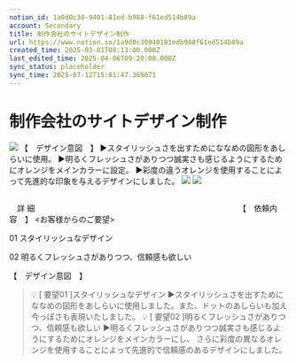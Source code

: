 ```yaml
---
notion_id: 1a9d0c30-9401-81ed-b988-f61ed514b89a
account: Secondary
title: 制作会社のサイトデザイン制作
url: https://www.notion.so/1a9d0c30940181edb988f61ed514b89a
created_time: 2025-03-01T08:13:00.000Z
last_edited_time: 2025-04-06T09:20:00.000Z
sync_status: placeholder
sync_time: 2025-07-12T15:01:47.369071
---
```

# 制作会社のサイトデザイン制作

![](https://prod-files-secure.s3.us-west-2.amazonaws.com/d58fe38c-a9d4-4466-aed9-85604b7b2c6d/804c6525-6afa-4cab-bf41-990d7e7ad642/Minimalist_Laptop_Mockup_Beauty_Facebook_Cover_%281%29_%281%29.png?X-Amz-Algorithm=AWS4-HMAC-SHA256&X-Amz-Content-Sha256=UNSIGNED-PAYLOAD&X-Amz-Credential=ASIAZI2LB466TNUONPTF%2F20250719%2Fus-west-2%2Fs3%2Faws4_request&X-Amz-Date=20250719T064704Z&X-Amz-Expires=3600&X-Amz-Security-Token=IQoJb3JpZ2luX2VjEIX%2F%2F%2F%2F%2F%2F%2F%2F%2F%2FwEaCXVzLXdlc3QtMiJGMEQCIDeswnfwlH4iuI9Dg0hmHQP1uq0gnjG0t0ucPZjYofFWAiAyeFmKKR0OkNDEHivrpjeafqLw1WzTYu7alPq7vwIYrSqIBAie%2F%2F%2F%2F%2F%2F%2F%2F%2F%2F8BEAAaDDYzNzQyMzE4MzgwNSIMV3Oz5HTLrkZTo32CKtwDpqBpwFXXfYrOE4Of2vQjbAgqLpyN1SfNcxAJygXTFdEOyK%2Fj%2BE%2BGVR98EKfgdH4DMrJ%2BLVYfwwDQ4Gz031zBAyCe2eOMlQm1VTiWxwbjANOkyRoPCOfgwm2cd6qu7JpkiX2OEjRwrRwI7Gvxbf4eAanHacOcr1yyxF5YCfO3YSrqRuGmLbwEHNEARVUgmBiksvZYg7TfNCO9pjtyv2xsRiafWGANDxPL1OZct15FdOaM%2FnTh7uZ4ZlitzYdYMjXfBBhx8csXuRvwv80c2HOzUEczXnUX2hFM2lF5sKDKpTXw4TsC726%2F8xSJY5Nq7PV6Dni%2BycqJo1SpHKOI8upI2mxneSt2AdV%2BO3sa5YeBsXIC98%2FB9sdeWCHr0OMGVbLG9kyrxzy8glI3hZ2%2FOhxI84GPfJcUyYGSAMCUlR4rweaWqh2iMnaT%2BtBF%2B6814SSNsOutZWUHc9mAkgjywV%2Fp8UNEtIKzJroPatoYKuqIdhuVOsBPnTi2ScRtIXrG94tQhmg5Mo3kHns8ILQQwdV9c3%2B26gwlJ1cRUcg0AlGGLg%2Bkv%2Ff8fexzQUVmCqUqeCFAB%2FRYxYFjY2iYHLfhofUBenDnjvyhrCyEnPAxnO2bi9VsgFxhJoSYgix%2FnFcw%2F8TswwY6pgH0f0Cvow9%2B7JrGH6%2FaVc6pLbaECy5kpcjkmff%2FUlVJiXYftu7YydkYc30rnAWn0NqFlBXlRqeph3dhKpYoH%2F6W0nlO4XSOq95gKIvEL2F80ktYsS46rIKTmeoN1ERknlViEPFhvaySpZyiiS%2FLp9zQheTNqSQa4mbrej8utbINp7H1ceGN7qXWQ%2FLvLp9hS31i0GR7eFkt9E3Xbs%2FKSJsjSLWDsCwP&X-Amz-Signature=2aee5c4d5dd65a4e6b1aef1c0079640f11986b606a429801793ea9864b95b5b6&X-Amz-SignedHeaders=host&x-amz-checksum-mode=ENABLED&x-id=GetObject)
【　デザイン意図　】
▶︎スタイリッシュさを出すためにななめの図形をあしらいに使用。
▶︎明るくフレッシュさがありつつ誠実さも感じるようにするためにオレンジをメインカラーに設定。
▶︎彩度の違うオレンジを使用することによって先進的な印象を与えるデザインにしました。
![](https://prod-files-secure.s3.us-west-2.amazonaws.com/d58fe38c-a9d4-4466-aed9-85604b7b2c6d/a031a09e-20de-4fea-96e9-5e3b3d53d491/TOP-PC_%282%29.png?X-Amz-Algorithm=AWS4-HMAC-SHA256&X-Amz-Content-Sha256=UNSIGNED-PAYLOAD&X-Amz-Credential=ASIAZI2LB466TNUONPTF%2F20250719%2Fus-west-2%2Fs3%2Faws4_request&X-Amz-Date=20250719T064704Z&X-Amz-Expires=3600&X-Amz-Security-Token=IQoJb3JpZ2luX2VjEIX%2F%2F%2F%2F%2F%2F%2F%2F%2F%2FwEaCXVzLXdlc3QtMiJGMEQCIDeswnfwlH4iuI9Dg0hmHQP1uq0gnjG0t0ucPZjYofFWAiAyeFmKKR0OkNDEHivrpjeafqLw1WzTYu7alPq7vwIYrSqIBAie%2F%2F%2F%2F%2F%2F%2F%2F%2F%2F8BEAAaDDYzNzQyMzE4MzgwNSIMV3Oz5HTLrkZTo32CKtwDpqBpwFXXfYrOE4Of2vQjbAgqLpyN1SfNcxAJygXTFdEOyK%2Fj%2BE%2BGVR98EKfgdH4DMrJ%2BLVYfwwDQ4Gz031zBAyCe2eOMlQm1VTiWxwbjANOkyRoPCOfgwm2cd6qu7JpkiX2OEjRwrRwI7Gvxbf4eAanHacOcr1yyxF5YCfO3YSrqRuGmLbwEHNEARVUgmBiksvZYg7TfNCO9pjtyv2xsRiafWGANDxPL1OZct15FdOaM%2FnTh7uZ4ZlitzYdYMjXfBBhx8csXuRvwv80c2HOzUEczXnUX2hFM2lF5sKDKpTXw4TsC726%2F8xSJY5Nq7PV6Dni%2BycqJo1SpHKOI8upI2mxneSt2AdV%2BO3sa5YeBsXIC98%2FB9sdeWCHr0OMGVbLG9kyrxzy8glI3hZ2%2FOhxI84GPfJcUyYGSAMCUlR4rweaWqh2iMnaT%2BtBF%2B6814SSNsOutZWUHc9mAkgjywV%2Fp8UNEtIKzJroPatoYKuqIdhuVOsBPnTi2ScRtIXrG94tQhmg5Mo3kHns8ILQQwdV9c3%2B26gwlJ1cRUcg0AlGGLg%2Bkv%2Ff8fexzQUVmCqUqeCFAB%2FRYxYFjY2iYHLfhofUBenDnjvyhrCyEnPAxnO2bi9VsgFxhJoSYgix%2FnFcw%2F8TswwY6pgH0f0Cvow9%2B7JrGH6%2FaVc6pLbaECy5kpcjkmff%2FUlVJiXYftu7YydkYc30rnAWn0NqFlBXlRqeph3dhKpYoH%2F6W0nlO4XSOq95gKIvEL2F80ktYsS46rIKTmeoN1ERknlViEPFhvaySpZyiiS%2FLp9zQheTNqSQa4mbrej8utbINp7H1ceGN7qXWQ%2FLvLp9hS31i0GR7eFkt9E3Xbs%2FKSJsjSLWDsCwP&X-Amz-Signature=09f6b9d135f343be3b7270f57165b71482580d99955f3cba9e690efa0fcbd044&X-Amz-SignedHeaders=host&x-amz-checksum-mode=ENABLED&x-id=GetObject)
![](https://prod-files-secure.s3.us-west-2.amazonaws.com/d58fe38c-a9d4-4466-aed9-85604b7b2c6d/9f6e3b61-d3d4-4f84-a9c4-02b320e3d1e9/TOP-SP_%281%29.png?X-Amz-Algorithm=AWS4-HMAC-SHA256&X-Amz-Content-Sha256=UNSIGNED-PAYLOAD&X-Amz-Credential=ASIAZI2LB466TNUONPTF%2F20250719%2Fus-west-2%2Fs3%2Faws4_request&X-Amz-Date=20250719T064704Z&X-Amz-Expires=3600&X-Amz-Security-Token=IQoJb3JpZ2luX2VjEIX%2F%2F%2F%2F%2F%2F%2F%2F%2F%2FwEaCXVzLXdlc3QtMiJGMEQCIDeswnfwlH4iuI9Dg0hmHQP1uq0gnjG0t0ucPZjYofFWAiAyeFmKKR0OkNDEHivrpjeafqLw1WzTYu7alPq7vwIYrSqIBAie%2F%2F%2F%2F%2F%2F%2F%2F%2F%2F8BEAAaDDYzNzQyMzE4MzgwNSIMV3Oz5HTLrkZTo32CKtwDpqBpwFXXfYrOE4Of2vQjbAgqLpyN1SfNcxAJygXTFdEOyK%2Fj%2BE%2BGVR98EKfgdH4DMrJ%2BLVYfwwDQ4Gz031zBAyCe2eOMlQm1VTiWxwbjANOkyRoPCOfgwm2cd6qu7JpkiX2OEjRwrRwI7Gvxbf4eAanHacOcr1yyxF5YCfO3YSrqRuGmLbwEHNEARVUgmBiksvZYg7TfNCO9pjtyv2xsRiafWGANDxPL1OZct15FdOaM%2FnTh7uZ4ZlitzYdYMjXfBBhx8csXuRvwv80c2HOzUEczXnUX2hFM2lF5sKDKpTXw4TsC726%2F8xSJY5Nq7PV6Dni%2BycqJo1SpHKOI8upI2mxneSt2AdV%2BO3sa5YeBsXIC98%2FB9sdeWCHr0OMGVbLG9kyrxzy8glI3hZ2%2FOhxI84GPfJcUyYGSAMCUlR4rweaWqh2iMnaT%2BtBF%2B6814SSNsOutZWUHc9mAkgjywV%2Fp8UNEtIKzJroPatoYKuqIdhuVOsBPnTi2ScRtIXrG94tQhmg5Mo3kHns8ILQQwdV9c3%2B26gwlJ1cRUcg0AlGGLg%2Bkv%2Ff8fexzQUVmCqUqeCFAB%2FRYxYFjY2iYHLfhofUBenDnjvyhrCyEnPAxnO2bi9VsgFxhJoSYgix%2FnFcw%2F8TswwY6pgH0f0Cvow9%2B7JrGH6%2FaVc6pLbaECy5kpcjkmff%2FUlVJiXYftu7YydkYc30rnAWn0NqFlBXlRqeph3dhKpYoH%2F6W0nlO4XSOq95gKIvEL2F80ktYsS46rIKTmeoN1ERknlViEPFhvaySpZyiiS%2FLp9zQheTNqSQa4mbrej8utbINp7H1ceGN7qXWQ%2FLvLp9hS31i0GR7eFkt9E3Xbs%2FKSJsjSLWDsCwP&X-Amz-Signature=976cd283af2b443e95465ac1d2977e5d1419c25c6de17d887dbaf3a4c1612fb3&X-Amz-SignedHeaders=host&x-amz-checksum-mode=ENABLED&x-id=GetObject)
## 
　詳 細　　　　　　　　　　　　　　　　　　　　　　　　　　
【　依頼内容　】
<お客様からのご要望>

01 スタイリッシュなデザイン

02 明るくフレッシュさがありつつ、信頼感も欲しい


【　デザイン意図　】
> 💡 [ 要望01 ]スタイリッシュなデザイン
▶︎スタイリッシュさを出すためにななめの図形をあしらいに使用しました。また、ドットのあしらいも加え今っぽさも表現いたしました。
> 💡 [ 要望02 ]明るくフレッシュさがありつつ、信頼感も欲しい
▶︎明るくフレッシュさがありつつ誠実さも感じるようにするためにオレンジをメインカラーにし、 さらに彩度の異なるオレンジを使用することによって先進的で信頼感のあるデザインにしました。